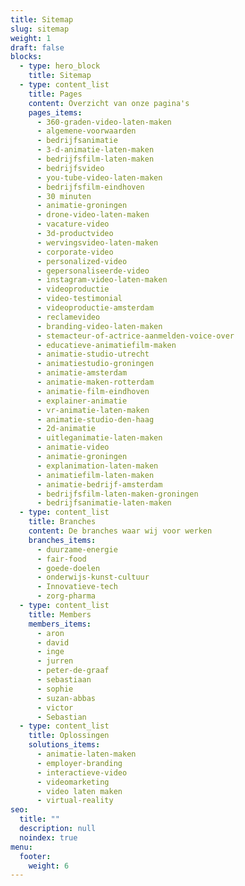 ```yaml
---
title: Sitemap
slug: sitemap
weight: 1
draft: false
blocks:
  - type: hero_block
    title: Sitemap
  - type: content_list
    title: Pages
    content: Overzicht van onze pagina's
    pages_items:
      - 360-graden-video-laten-maken
      - algemene-voorwaarden
      - bedrijfsanimatie
      - 3-d-animatie-laten-maken
      - bedrijfsfilm-laten-maken
      - bedrijfsvideo
      - you-tube-video-laten-maken
      - bedrijfsfilm-eindhoven
      - 30 minuten
      - animatie-groningen
      - drone-video-laten-maken
      - vacature-video
      - 3d-productvideo
      - wervingsvideo-laten-maken
      - corporate-video
      - personalized-video
      - gepersonaliseerde-video
      - instagram-video-laten-maken
      - videoproductie
      - video-testimonial
      - videoproductie-amsterdam
      - reclamevideo
      - branding-video-laten-maken
      - stemacteur-of-actrice-aanmelden-voice-over
      - educatieve-animatiefilm-maken
      - animatie-studio-utrecht
      - animatiestudio-groningen
      - animatie-amsterdam
      - animatie-maken-rotterdam
      - animatie-film-eindhoven
      - explainer-animatie
      - vr-animatie-laten-maken
      - animatie-studio-den-haag
      - 2d-animatie
      - uitleganimatie-laten-maken
      - animatie-video
      - animatie-groningen
      - explanimation-laten-maken
      - animatiefilm-laten-maken
      - animatie-bedrijf-amsterdam
      - bedrijfsfilm-laten-maken-groningen
      - bedrijfsanimatie-laten-maken
  - type: content_list
    title: Branches
    content: De branches waar wij voor werken
    branches_items:
      - duurzame-energie
      - fair-food
      - goede-doelen
      - onderwijs-kunst-cultuur
      - Innovatieve-tech
      - zorg-pharma
  - type: content_list
    title: Members
    members_items:
      - aron
      - david
      - inge
      - jurren
      - peter-de-graaf
      - sebastiaan
      - sophie
      - suzan-abbas
      - victor
      - Sebastian
  - type: content_list
    title: Oplossingen
    solutions_items:
      - animatie-laten-maken
      - employer-branding
      - interactieve-video
      - videomarketing
      - video laten maken
      - virtual-reality
seo:
  title: ""
  description: null
  noindex: true
menu:
  footer:
    weight: 6
---
```

